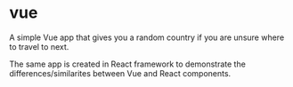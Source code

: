 # vue
 A simple Vue app that gives you a random country if you are unsure where to travel to next. 
 
 The same app is created in React framework to demonstrate the differences/similarites between Vue and React components.
